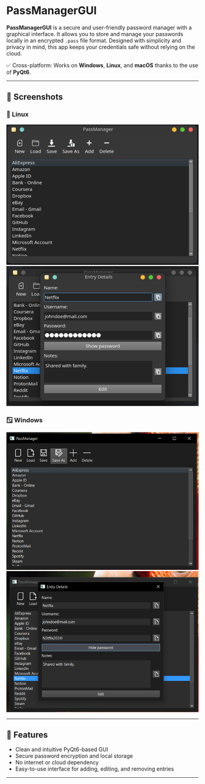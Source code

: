 # PassManagerGUI

**PassManagerGUI** is a secure and user-friendly password manager with a graphical interface. It allows you to store and manage your passwords locally in an encrypted `.pass` file format. Designed with simplicity and privacy in mind, this app keeps your credentials safe without relying on the cloud.

✅ Cross-platform: Works on **Windows**, **Linux**, and **macOS** thanks to the use of **PyQt6**.

---

## 📸 Screenshots

### 🐧 Linux

![Linux Screenshot 1](assets/images/Linux1.png)
![Linux Screenshot 2](assets/images/Linux2.png)

### 🪟 Windows

![Windows Screenshot 1](assets/images/Windows2.PNG)
![Windows Screenshot 2](assets/images/Windows1.PNG)

---

## 🚀 Features

- Clean and intuitive PyQt6-based GUI
- Secure password encryption and local storage
- No internet or cloud dependency
- Easy-to-use interface for adding, editing, and removing entries

---